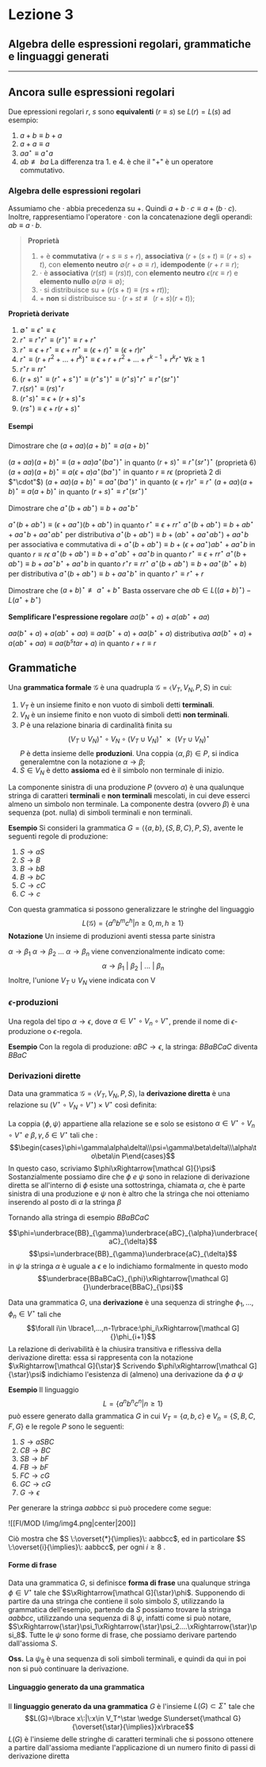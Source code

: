 # Lezione 3
## Algebra delle espressioni regolari, grammatiche e linguaggi generati
---
## Ancora sulle espressioni regolari
Due epressioni regolari $r,\: s$  sono **equivalenti** ($r\equiv s$) se $L(r)=L(s)$ ad esempio:
1. $a+b\equiv b+a$
2. $a+a\equiv a$
3. $aa^\star\equiv a^\star a$
4. $ab\not\equiv ba$ 
La differenza tra 1. e 4. è che il "+" è un operatore commutativo. 
### Algebra delle espressioni regolari
Assumiamo che $\cdot$ abbia precedenza su +. Quindi $a+b\cdot c\equiv a+(b\cdot c)$. Inoltre, rappresentiamo l'operatore $\cdot$ con la concatenazione degli operandi: $ab\equiv a\cdot b$.
>**Proprietà**
>1. $+$ è **commutativa** ($r+s\equiv s+r$), **associativa** ($r+(s+t)\equiv (r+s)+t$), con **elemento neutro** $\emptyset(r+\emptyset\equiv r)$, **idempodente** ($r+r\equiv r$);
>2. $\cdot$ è **associativa** ($r(st)\equiv (rs)t$), con **elemento neutro** $\epsilon(r\epsilon\equiv r)$ e **elemento nullo** $\emptyset(r\emptyset\equiv\emptyset)$;
>3. $\cdot$ si distribuisce su + ($r(s+t)\equiv (rs+rt)$);
>4. $+$ **non** si distribuisce su $\cdot$ ($r+st\not\equiv (r+s)(r+t)$);

**Proprietà derivate**
1. $\emptyset^\star\equiv\epsilon^\star\equiv\epsilon$
2. $r^\star\equiv r^\star r^\star\equiv (r^\star)^\star\equiv r+r^\star$
3. $r^\star\equiv\epsilon+r^\star\equiv\epsilon+rr^\star\equiv (\epsilon+r)^\star\equiv (\epsilon+r)r^\star$
4. $r^\star\equiv (r+r^2+...+r^k)^\star\equiv\epsilon+r+r^2+...+r^{k-1}+r^kr^\star\:\forall k\geq1$
5. $r^\star r\equiv rr^\star$
6. $(r+s)^\star\equiv (r^\star+s^\star)^\star\equiv (r^\star s^\star)^\star\equiv (r^\star s)^\star r^\star\equiv r^\star(sr^\star)^\star$
7. $r(sr)^\star\equiv (rs)^\star r$
8. $(r^\star s)^\star\equiv\epsilon+(r+s)^\star s$
9. $(rs^\star)\equiv\epsilon+r(r+s)^\star$

#### Esempi
Dimostrare che $(a+aa)(a+b)^\star\equiv a(a+b)^\star$

$(a+aa)(a+b)^\star\equiv (a+aa)a^\star(ba^\star)^\star$ in quanto $(r+s)^\star\equiv r^\star(sr^\star)^\star$ (proprietà 6) 
$(a+aa)(a+b)^\star\equiv a(\epsilon+a)a^\star(ba^\star)^\star$ in quanto $r\equiv r\epsilon$ (proprietà 2 di $"\cdot"$)
$(a+aa)(a+b)^\star\equiv aa^\star(ba^\star)^\star$ in quanto $(\epsilon+r)r^\star\equiv r^\star$
$(a+aa)(a+b)^\star\equiv a(a+b)^\star$ in quanto $(r+s)^\star\equiv r^\star(sr^\star)^\star$

Dimostrare che $a^\star(b+ab^\star)\equiv b+aa^\star b^\star$

$a^\star(b+ab^\star)\equiv (\epsilon+aa^\star)(b+ab^\star)$ in quanto $r^\star\equiv\epsilon+rr^\star$
$a^\star(b+ab^\star)\equiv b+ab^\star+aa^\star b+aa^\star ab^\star$ per distributiva
$a^\star(b+ab^\star)\equiv b+(ab^\star + aa^\star ab^\star)+aa^\star b$ per associativa e commutativa di +
$a^\star(b+ab^\star)\equiv b+(\epsilon+aa^\star)ab^\star + aa^\star b$ in quanto $r\equiv r\epsilon$
$a^\star(b+ab^\star)\equiv b+a^\star ab^\star + aa^\star b$ in quanto $r^\star\equiv\epsilon+rr^\star$
$a^\star(b+ab^\star)\equiv b+aa^\star b^\star+aa^\star b$ in quanto $r^\star r\equiv rr^\star$
$a^\star(b+ab^\star)\equiv b+aa^\star(b^\star+b)$ per distributiva
$a^\star(b+ab^\star)\equiv b+aa^\star b^\star$ in quanto $r^\star\equiv r^\star+r$

Dimostrare che $(a+b)^\star\not\equiv a^\star+b^\star$
Basta osservare che $ab\in L((a+b)^\star) - L(a^\star+b^\star)$

**Semplificare l'espressione regolare** $aa(b^\star+a)+a(ab^\star+aa)$

$aa(b^\star+a)+a(ab^\star+aa)\equiv aa(b^\star+a)+aa(b^\star+a)$ distributiva
$aa(b^\star+a)+a(ab^\star+aa)\equiv aa(b^star+a)$ in quanto $r+r\equiv r$


## Grammatiche

Una **grammatica formale** $\mathcal G$ è una quadrupla $\mathcal G=\langle V_T,V_N,P,S\rangle$ in cui:

1. $V_T$ è un insieme finito e non vuoto di simboli detti **terminali**.
2. $V_N$ è un insieme finito e non vuoto di simboli detti **non terminali**.
3. $P$ è una relazione binaria di cardinalità finita su $$(V_T\cup V_N)^\star \circ V_N \circ (V_T\cup V_N)^\star\:\: \times \:\: (V_T\cup V_N)^\star$$ $P$ è detta insieme delle **produzioni**. Una coppia $\langle\alpha,\beta\rangle\in P$, si indica generalemtne con la notazione $\alpha\rightarrow\beta$;
4. $S\in V_N$ è detto **assioma** ed è il simbolo non terminale di inizio. 

La componente sinistra di una produzione $P$ (ovvero $\alpha$) è una qualunque stringa di caratteri **terminali** e **non terminali** mescolati, in cui deve esserci almeno un simbolo non terminale.
La componente destra (ovvero $\beta$) è una sequenza (pot. nulla) di simboli terminali e non terminali. 

**Esempio**
Si consideri la grammatica $G=\langle\lbrace a,b\rbrace,\lbrace S,B,C\rbrace,P,S\rbrace$, avente le seguenti regole di produzione:

1. $S\rightarrow aS$
2. $S\rightarrow B$
3. $B\rightarrow bB$
4. $B\rightarrow bC$
5. $C\rightarrow cC$
6. $C\rightarrow c$

Con questa grammatica si possono generalizzare le stringhe del linguaggio $$L(\mathcal G)=\lbrace a^nb^mc^h|n\geq0,m,h\geq1\rbrace$$
**Notazione**
Un insieme di produzioni aventi stessa parte sinistra

$\alpha\to\beta_1$
$\alpha\to\beta_2$
...
$\alpha\to\beta_n$
viene convenzionalmente indicato come: $$\alpha\to\beta_1\:|\:\beta_2\:|\:...\:|\:\beta_n$$
Inoltre, l'unione $V_T\cup V_N$ viene indicata con V

### $\epsilon$-produzioni
Una regola del tipo $\alpha\to\epsilon$, dove $\alpha\in V^\star\circ V_n\circ V^\star$, prende il nome di $\epsilon$-produzione o $\epsilon$-regola.

**Esempio**
Con la regola di produzione: $aBC\to\epsilon$, la stringa: $BBaBCaC$ diventa $BBaC$

### Derivazioni dirette

Data una grammatica $\mathcal G=\langle V_T,V_N,P,S\rangle$, la **derivazione diretta** è una relazione su $(V^\star\circ V_N\circ V^\star)\times V^\star$ così definita:

La coppia $\langle\phi,\psi\rangle$ appartiene alla relazione se e solo se esistono $\alpha\in V^\star\circ V_n\circ V^\star\:e\:\beta,\gamma,\delta\in V^\star$ tali che :
$$\begin{cases}\phi=\gamma\alpha\delta\\\psi=\gamma\beta\delta\\\alpha\to\beta\in P\end{cases}$$
In questo caso, scriviamo $\phi\xRightarrow[\mathcal G]{}\psi$ 
Sostanzialmente possiamo dire che $\phi\:e\:\psi$ sono in relazione di derivazione diretta se all'interno di $\phi$ esiste una sottostringa, chiamata $\alpha$, che è parte sinistra di una produzione e $\psi$ non è altro che la stringa che noi otteniamo inserendo al posto di $\alpha$ la stringa $\beta$

Tornando alla stringa di esempio $BBaBCaC$ 

$$\phi=\underbrace{BB}_{\gamma}\underbrace{aBC}_{\alpha}\underbrace{aC}_{\delta}$$
$$\psi=\underbrace{BB}_{\gamma}\underbrace{aC}_{\delta}$$
in $\psi$ la stringa $\alpha$ è uguale a $\epsilon$ 
e lo indichiamo formalmente in questo modo $$\underbrace{BBaBCaC}_{\phi}\xRightarrow[\mathcal G]{}\underbrace{BBaC}_{\psi}$$

Data una grammatica $G$, una **derivazione** è una sequenza di stringhe $\phi_1,...,\phi_n\in V^\star$ tali che
$$\forall i\in \lbrace1,...,n-1\rbrace:\phi_i\xRightarrow[\mathcal G]{}\phi_{i+1}$$
La relazione di derivabilità è la chiusira transitiva e riflessiva della derivazione diretta: essa si rappresenta con la notazione $\xRightarrow[\mathcal G]{\star}$ 
Scrivendo $\phi\xRightarrow[\mathcal G]{\star}\psi$ indichiamo l'esistenza di (almeno) una derivazione da $\phi\:a\:\psi$

**Esempio**
Il linguaggio$$L=\lbrace a^nb^nc^n|n\geq1\rbrace$$
può essere generato dalla grammatica $G$ in cui $V_T=\lbrace a,b,c\rbrace$ e $V_n=\lbrace S,B,C,F,G\rbrace$ e le regole $P$ sono le seguenti:

1. $S\to aSBC$
2. $CB\to BC$
3. $SB\to bF$
4. $FB\to bF$
5. $FC\to cG$
6. $GC\to cG$
7. $G\to\epsilon$

Per generare la stringa $aabbcc$ si può procedere come segue:

![[FI/MOD I/img/img4.png|center|200]]

Ciò mostra che $S \:\overset{*}{\implies}\: aabbcc$, ed in particolare $S \:\overset{i}{\implies}\: aabbcc$, per ogni $i \geq 8$ . 
#### Forme di frase
Data una grammatica $G$, si definisce **forma di frase** una qualunque stringa $\phi\in V^\star$ tale che $S\xRightarrow[\mathcal G]{\star}\phi$.
Supponendo di partire da una stringa che contiene il solo simbolo $S$, utilizzando la grammatica dell'esempio, partendo da $S$ possiamo trovare la stringa $aabbcc$, utilizzando una sequenza di 8 $\psi$, infatti come si può notare, $S\xRightarrow{\star}\psi_1\xRightarrow{\star}\psi_2....\xRightarrow{\star}\psi_8$.
Tutte le $\psi$ sono forme di frase, che possiamo derivare partendo dall'assioma $S$.

**Oss.** 
La $\psi_8$ è una sequenza di soli simboli terminali, e quindi da qui in poi non si può continuare la derivazione. 

#### Linguaggio generato da una grammatica

Il **linguaggio generato da una grammatica** $G$ è l'insieme $L(G)\subset\Sigma^\star$ tale che
$$L(G)=\lbrace x\:|\:x\in V_T^\star \wedge S\underset{\mathcal G}{\overset{\star}{\implies}}x\rbrace$$
$L(G$) è l'insieme delle stringhe di caratteri terminali che si possono ottenere a partire dall'assioma mediante l'applicazione di un numero finito di passi di derivazione diretta